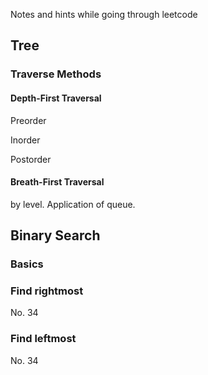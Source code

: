 Notes and hints while going through leetcode

## Tree

### Traverse Methods

#### Depth-First Traversal

Preorder

Inorder

Postorder

#### Breath-First Traversal

by level. Application of queue.


## Binary Search

### Basics

### Find rightmost
No. 34

### Find leftmost
No. 34
